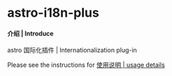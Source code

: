 # astro-i18n-plus

#### 介绍 | Introduce
astro 国际化插件 | Internationalization plug-in

Please see the instructions for [使用说明 | usage details](https://github.com/jianghong008/astro-i18n-plus/tree/master/packages/astro-i18n-plus)
